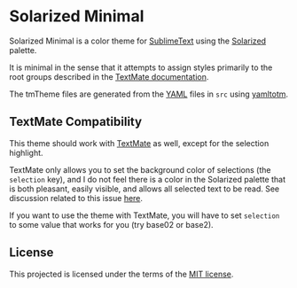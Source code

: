 
Solarized Minimal
=================

Solarized Minimal is a color theme for [SublimeText][] using the [Solarized][]
palette.

It is minimal in the sense that it attempts to assign styles primarily to the
root groups described in the [TextMate documentation][grammar].

The tmTheme files are generated from the [YAML][] files in `src` using
[yamltotm][].

[SublimeText]: http://www.sublimetext.com/
[Solarized]: http://ethanschoonover.com/solarized
[grammar]: http://manual.macromates.com/en/language_grammars.html
[YAML]: http://yaml.org/
[yamltotm]: https://github.com/jibsen/yamltotm


TextMate Compatibility
----------------------

This theme should work with [TextMate](http://macromates.com/) as well, except
for the selection highlight.

TextMate only allows you to set the background color of selections (the
`selection` key), and I do not feel there is a color in the Solarized palette
that is both pleasant, easily visible, and allows all selected text to be
read. See discussion related to this issue
[here](https://github.com/deplorableword/textmate-solarized/issues/52).

If you want to use the theme with TextMate, you will have to set `selection`
to some value that works for you (try base02 or base2).


License
-------

This projected is licensed under the terms of the [MIT license](LICENSE).
